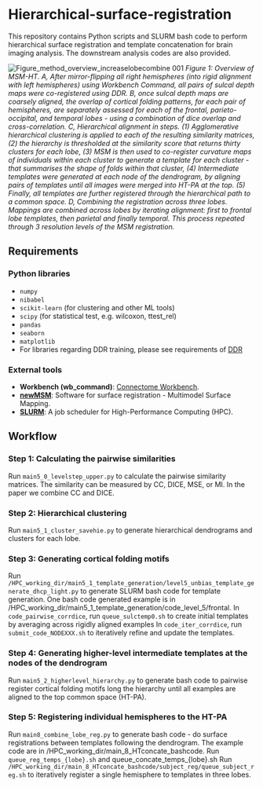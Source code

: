 # Hierarchical-surface-registration

This repository contains Python scripts and SLURM bash code to perform hierarchical surface registration and template concatenation for brain imaging analysis. The downstream analysis codes are also provided.

![‎Figure_method_overview_increaselobecombine ‎001](https://github.com/user-attachments/assets/79727233-467d-43a3-a897-62d68fc70801)
*Figure 1: Overview of MSM-HT. A, After mirror-flipping all right hemispheres (into rigid alignment with left hemispheres) using Workbench Command, all pairs of sulcal depth maps were co-registered using DDR. B, once sulcal depth maps are coarsely aligned, the overlap of cortical folding patterns, for each pair of hemispheres, are separately assessed for each of the frontal, parieto-occipital, and temporal lobes - using a combination of dice overlap and cross-correlation. C, Hierarchical alignment in steps. (1) Agglomerative hierarchical clustering is applied to each of the resulting similarity matrices, (2) the hierarchy is thresholded at the similarity score that returns thirty clusters for each lobe, (3) MSM is then used to co-register curvature maps of individuals within each cluster to generate a template for each cluster - that summarises the shape of folds within that cluster, (4) Intermediate templates were generated at each node of the dendrogram, by aligning pairs of templates until all images were merged into HT-PA at the top. (5) Finally, all templates are further registered through the hierarchical path to a common space. D, Combining the registration across three lobes. Mappings are combined across lobes by iterating alignment: first to frontal lobe templates, then parietal and finally temporal. This process repeated through 3 resolution levels of the MSM registration.*

## Requirements

### Python libraries
 - `numpy`
 - `nibabel`
 - `scikit-learn` (for clustering and other ML tools)
 - `scipy` (for statistical test, e.g. wilcoxon, ttest_rel)
 - `pandas`
 - `seaborn`
 - `matplotlib`
 - For libraries regarding DDR training, please see requirements of [DDR](https://github.com/mohamedasuliman/DDR)

### External tools
- **Workbench (wb_command)**: [Connectome Workbench](https://www.humanconnectome.org/software/connectome-workbench).
- **[newMSM](https://github.com/rbesenczi/newMSM)**: Software for surface registration - Multimodel Surface Mapping.
- **[SLURM](https://slurm.schedmd.com/overview.html)**: A job scheduler for High-Performance Computing (HPC).

## Workflow

### Step 1: Calculating the pairwise similarities
Run `main5_0_levelstep_upper.py` to calculate the pairwise similarity matrices. The similarity can be measured by CC, DICE, MSE, or  MI. In the paper we combine CC and DICE.

### Step 2: Hierarchical clustering
Run `main5_1_cluster_savehie.py` to generate hierarchical dendrograms and clusters for each lobe.

### Step 3: Generating cortical folding motifs
Run `/HPC_working_dir/main5_1_template_generation/level5_unbias_template_generate_dhcp_light.py` to generate SLURM bash code for template generation.
One bash code generated example is in /HPC_working_dir/main5_1_template_generation/code_level_5/frontal.
In `code_pairwise_corrdice`, run `queue_sulctemp0.sh` to create initial templates by averaging across rigidly aligned examples
In `code_iter_corrdice`, run `submit_code_NODEXXX.sh` to iteratively refine and update the templates. 

### Step 4: Generating higher-level intermediate templates at the nodes of the dendrogram
Run `main5_2_higherlevel_hierarchy.py` to generate bash code to pairwise register cortical folding motifs long the hierarchy until all examples are aligned to the top common space (HT-PA).

### Step 5: Registering individual hemispheres to the HT-PA
Run `main8_combine_lobe_reg.py` to generate bash code - do surface registrations between templates following the dendrogram.
The example code are in /HPC_working_dir/main_8_HTconcate_bashcode. Run `queue_reg_temps_{lobe}.sh` and queue_concate_temps_{lobe}.sh
Run `/HPC_working_dir/main_8_HTconcate_bashcode/subject_reg/queue_subject_reg.sh` to iteratively register a single hemisphere to templates in three lobes.




